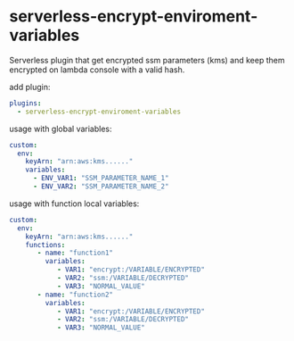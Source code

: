 # serverless-encrypt-enviroment-variables
Serverless plugin that get encrypted ssm parameters (kms) and keep them encrypted on lambda console with a valid hash.

add plugin:

```yaml
plugins:
  - serverless-encrypt-enviroment-variables
``` 

usage with global variables:
```yaml
custom:
  env:
    keyArn: "arn:aws:kms......"
    variables:
      - ENV_VAR1: "SSM_PARAMETER_NAME_1"
      - ENV_VAR2: "SSM_PARAMETER_NAME_2"      
```

usage with function local variables:
```yaml
custom:
  env:
    keyArn: "arn:aws:kms......"
    functions:
       - name: "function1"
         variables:
            - VAR1: "encrypt:/VARIABLE/ENCRYPTED"
            - VAR2: "ssm:/VARIABLE/DECRYPTED"
            - VAR3: "NORMAL_VALUE"
       - name: "function2"
         variables:
            - VAR1: "encrypt:/VARIABLE/ENCRYPTED"
            - VAR2: "ssm:/VARIABLE/DECRYPTED"
            - VAR3: "NORMAL_VALUE"
```
